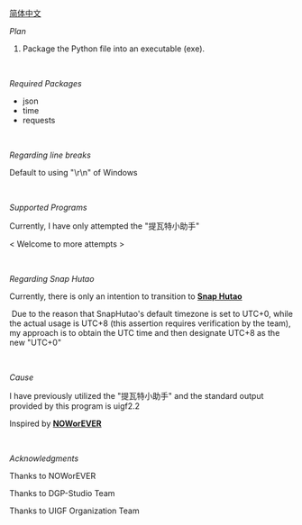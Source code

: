 [简体中文](readme-cn.md)

*Plan*

1. Package the Python file into an executable (exe).

<br/>

*Required Packages*

- json
- time
- requests

<br/>

*Regarding line breaks*

Default to using "\r\n" of Windows

<br/>

*Supported Programs*

Currently, I have only attempted the "提瓦特小助手"

< Welcome to more attempts >

<br/>

*Regarding Snap Hutao*

Currently, there is only an intention to transition to **[Snap Hutao](https://github.com/DGP-Studio/Snap.Hutao)**

​	Due to the reason that SnapHutao's default timezone is set to UTC+0, while the actual usage is UTC+8 (this assertion requires verification by the team), my approach is to obtain the UTC time and then designate UTC+8 as the new "UTC+0"

<br/>

*Cause*

I have previously utilized the "提瓦特小助手" and the standard output provided by this program is uigf2.2

Inspired by **[NOWorEVER](https://github.com/NOWorEVER/UIGF2.2--UIGF-4)**

<br/>

*Acknowledgments*

Thanks to NOWorEVER

Thanks to DGP-Studio Team

Thanks to UIGF Organization Team



